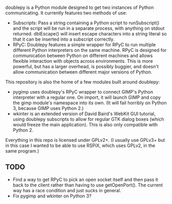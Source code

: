 doublepy is a Python module designed to get two instances of Python
communicating. It currently features two methods of use:

* Subscripts: Pass a string containing a Python script to runSubscript()
and the script will be run in a separate process, with anything on
stdout returned. dblEscape() will insert escape characters into a string
literal so that it can be inserted into a subscript correctly.
* RPyC: Doublepy features a simple wrapper for RPyC to run multiple
different Python interpreters on the same machine. RPyC is designed for
communication between Python on different machines and allows flexible
interaction with objects across environments. This is more powerful, but
has a larger overhead, is possibly buggier, and doesn't allow
communication between different major versions of Python.

This repository is also the home of a few modules built around doublepy:

* pygimp uses doublepy's RPyC wrapper to connect GIMP's Python
interpreter with a regular one. On import, it will launch GIMP and copy
the gimp module's namespace into its own. (It will fail horribly on
Python 3, because GIMP uses Python 2.)
* wkinter is an extended version of David Baird's WebKit GUI tutorial,
using doublepy subscripts to allow for regular GTK dialog boxes (which
would freeze the main application). This is also only compatible with
Python 2.

Everything in this repo is licensed under GPLv2+. (I usually use GPLv3+
but in this case I wanted to be able to use RSPiX, which uses GPLv2, in
the same program.)

## TODO
* Find a way to get RPyC to pick an open socket itself and then pass it
back to the client rather than having to use getOpenPort(). The current
way has a race condition and just sucks in general.
* Fix pygimp and wkinter on Python 3?
